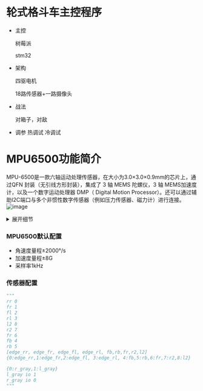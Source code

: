 # 轮式格斗车主控程序

- 主控

  树莓派

  stm32

- 架构

  四驱电机

  18路传感器+一路摄像头

- 战法

  对箱子，对敌

- 调参
  热调试
  冷调试

# MPU6500功能简介

MPU-6500是一款六轴运动处理传感器，在大小为3.0×3.0×0.9mm的芯片上，通过QFN 封装（无引线方形封装），集成了 3 轴 MEMS 陀螺仪，3 轴
MEMS加速度计，以及一个数字运动处理器 DMP（ Digital Motion Processor）。还可以通过辅助I2C端口与多个非惯性数字传感器（例如压力传感器、磁力计）进行连接。
![image](https://user-images.githubusercontent.com/88489697/213609141-13c99d10-06c6-4a6a-a45a-e8c5e3e89ee5.png)

<details>
<summary>展开细节</summary>
<pre><code>

## 1.陀螺仪功能

MPU-6500中的三轴MEMS陀螺仪具有广泛的特性：
<details>
<summary>功能详情</summary>
<pre><code>
- 数字输出X、Y和Z轴角速度传感器(陀螺仪)，其用户可编程全量程为±250，±500，±1000和±2000°/秒，使用16位ADC采集数据。
- 数字可编程低通滤波器
- 陀螺仪工作电流：3.2mA
- 工厂校准灵敏度标度因子
- 自测试
</code></pre>
</details>

## 2.加速度计功能

MPU-6500中的三轴MEMS加速度计具有广泛的功能：
<details>
<summary>功能详情</summary>
<pre><code>
- 数字输出X-，Y-，Z轴加速度计，可编程全量程为±2g，±4g，+8g和±16g，使用16位ADC采集数据。
- 加速度计正常工作电流：450 uA
- 低功率加速度计模式电流：0.98Hz为6.37uA，31.25Hz为17.75uA
- 用户可编程中断
- 用于应用程序处理器低功耗操作的唤醒运动中断
- 自测
</code></pre>
</details>

## 3.附加功能

MPU-6500包括下列附加功能：
<details>
<summary>功能详情</summary>
<pre><code>
- 从外部传感器(例如磁强计)读取数据的辅助IIC总线
- 3.4mA工作电流当所有6轴都都工作时
- VDD电源电压范围为1.8~3.3V±5%
- VDDIO基准电压1.8~3.3V±5%提供至辅助IIC设备
- 芯片大小：3x3x0.9mm
- 加速度计和陀螺仪之间的最小交叉轴灵敏度
- 512字节FIFO缓冲器，使应用程序处理器能够读取突发数据。
- 数字输出温度传感器
- 陀螺仪、加速度计和温度传感器可编程数字滤波器
- 400 KHzIIC用于与所有寄存器通信
- 1 MHz SPI串行接口用于与所有寄存器通信
- 20 MHz SPL串行接口用于读取传感器和中断寄存器（提高读取速度）。
- MEMS结构在硅片级密封和键合
- 符合RoHS和绿色标准
</code></pre>
</details>

## 4.运动处理

<details>
<summary>功能详情</summary>
<pre><code>
- 内部数字运动处理(DMP)引擎支持高级运动处理和低功耗功能，例如使用可编程中断的姿态识别。
- 除角速度外，该设备还可以选择输出角度。
- 低功率计步器功能允许主机处理器在DMP保持步数计数的同时进入睡眠状态。
</code></pre>
</details>
</code></pre>
</details>

### MPU6500默认配置

- 角速度量程±2000°/s
- 加速度量程±8G
- 采样率1kHz

### 传感器配置

```python
"""
rr 0
fr 1
fl 2
rl 3
l2 8
r2 7
fr 6
fb 4
rb 5
[edge_rr, edge_fr, edge_fl, edge_rl, fb,rb,fr,r2,l2]
{0:edge_rr,1:edge_fr,2:edge_fl, 3:edge_rl, 4:fb,5:rb,6:fr,7:r2,8:l2}

{0:r_gray,1:l_gray}
l_gray io 1
r_gray io 0
"""
```

